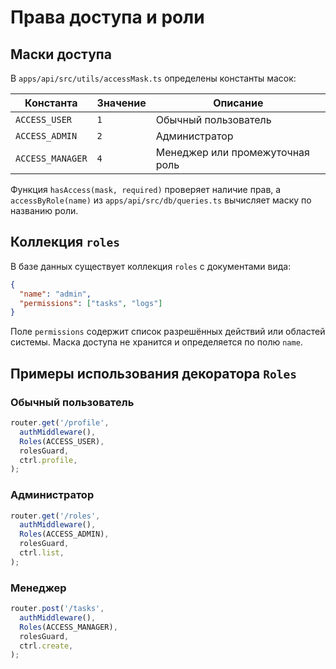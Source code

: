 <!-- Назначение файла: описание масок доступа, коллекции roles и разрешений. -->

# Права доступа и роли

## Маски доступа

В `apps/api/src/utils/accessMask.ts` определены константы масок:

| Константа     | Значение | Описание                      |
| ------------- | -------- | ----------------------------- |
| `ACCESS_USER` | `1`      | Обычный пользователь          |
| `ACCESS_ADMIN`| `2`      | Администратор                |
| `ACCESS_MANAGER` | `4`   | Менеджер или промежуточная роль |

Функция `hasAccess(mask, required)` проверяет наличие прав, а `accessByRole(name)` из `apps/api/src/db/queries.ts` вычисляет маску по названию роли.

## Коллекция `roles`

В базе данных существует коллекция `roles` с документами вида:

```json
{
  "name": "admin",
  "permissions": ["tasks", "logs"]
}
```

Поле `permissions` содержит список разрешённых действий или областей системы. Маска доступа не хранится и определяется по полю `name`.

## Примеры использования декоратора `Roles`

### Обычный пользователь
```ts
router.get('/profile',
  authMiddleware(),
  Roles(ACCESS_USER),
  rolesGuard,
  ctrl.profile,
);
```

### Администратор
```ts
router.get('/roles',
  authMiddleware(),
  Roles(ACCESS_ADMIN),
  rolesGuard,
  ctrl.list,
);
```

### Менеджер
```ts
router.post('/tasks',
  authMiddleware(),
  Roles(ACCESS_MANAGER),
  rolesGuard,
  ctrl.create,
);
```
